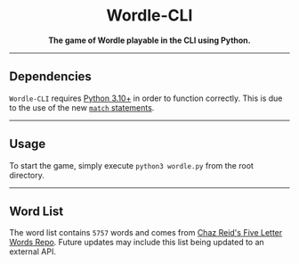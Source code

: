 <h1 align="center">Wordle-CLI</h1>
<p align="center">
  <b>The game of Wordle playable in the CLI using Python.</b>
<br />

---

## Dependencies

`Wordle-CLI` requires [Python 3.10+](https://www.python.org/downloads/) in order to function correctly. This is due to the use of the new [`match` statements](https://docs.python.org/3/whatsnew/3.10.html#pep-634-structural-pattern-matching).

---

## Usage
 
To start the game, simply execute `python3 wordle.py` from the root directory.

---

## Word List

The word list contains `5757` words and comes from [Chaz Reid's Five Letter Words Repo](https://github.com/charlesreid1/five-letter-words). Future updates may include this list being updated to an external API.